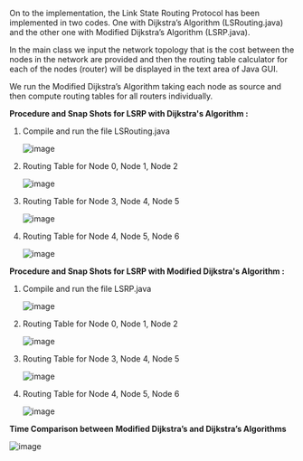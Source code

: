 On to the implementation, the Link State Routing Protocol has been implemented in two codes. 
One with Dijkstra’s Algorithm (LSRouting.java) and the other one with Modified Dijkstra’s Algorithm (LSRP.java). 

In the main class we input the network topology that is the cost between the nodes in the network are provided and then the routing table calculator for each of the nodes (router) will be displayed in the text area of Java GUI. 

We run the Modified Dijkstra’s Algorithm taking each node as source and then compute routing tables for all routers individually.


**Procedure and Snap Shots for LSRP with Dijkstra's Algorithm :**

1. Compile and run the file LSRouting.java

   ![image](https://github.com/Yaswanth-Avvaru/Enhancement_of_Routing_Table_Calculator_for_DVRP_and_LSRP/assets/88758475/0b5f9b2c-460c-4893-8ee9-d1e06502f867)

2. Routing Table for Node 0, Node 1, Node 2

   ![image](https://github.com/Yaswanth-Avvaru/Enhancement_of_Routing_Table_Calculator_for_DVRP_and_LSRP/assets/88758475/964e94e7-3486-468d-aaf5-0b4677d7f654)

3. Routing Table for Node 3, Node 4, Node 5

   ![image](https://github.com/Yaswanth-Avvaru/Enhancement_of_Routing_Table_Calculator_for_DVRP_and_LSRP/assets/88758475/b977d911-cece-4b00-a181-7f3ad88ff208)

4. Routing Table for Node 4, Node 5, Node 6

   ![image](https://github.com/Yaswanth-Avvaru/Enhancement_of_Routing_Table_Calculator_for_DVRP_and_LSRP/assets/88758475/0853d49f-abc7-4702-aa2b-7184fe616b6c)


**Procedure and Snap Shots for LSRP with Modified Dijkstra's Algorithm :**

1. Compile and run the file LSRP.java

   ![image](https://github.com/Yaswanth-Avvaru/Enhancement_of_Routing_Table_Calculator_for_DVRP_and_LSRP/assets/88758475/b1b9e662-3e08-4dcf-b3f5-309d8e31b63f)

2. Routing Table for Node 0, Node 1, Node 2

   ![image](https://github.com/Yaswanth-Avvaru/Enhancement_of_Routing_Table_Calculator_for_DVRP_and_LSRP/assets/88758475/1b96309e-6304-4a4d-9f6f-c90574b8953d)

3. Routing Table for Node 3, Node 4, Node 5

   ![image](https://github.com/Yaswanth-Avvaru/Enhancement_of_Routing_Table_Calculator_for_DVRP_and_LSRP/assets/88758475/d659adf7-6847-468e-9e02-b464e0b86360)

4. Routing Table for Node 4, Node 5, Node 6

   ![image](https://github.com/Yaswanth-Avvaru/Enhancement_of_Routing_Table_Calculator_for_DVRP_and_LSRP/assets/88758475/5ef65567-67b4-4ab9-bd8c-2a44d1472909)


**Time Comparison between Modified Dijkstra’s and Dijkstra’s Algorithms**

![image](https://github.com/Yaswanth-Avvaru/Enhancement_of_Routing_Table_Calculator_for_DVRP_and_LSRP/assets/88758475/f08bb847-d9f9-4bb8-9c0f-a226f46e94d7)
